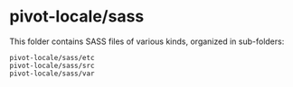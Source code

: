 # pivot-locale/sass

This folder contains SASS files of various kinds, organized in sub-folders:

    pivot-locale/sass/etc
    pivot-locale/sass/src
    pivot-locale/sass/var

